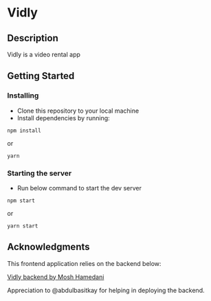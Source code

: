 # Vidly

## Description

Vidly is a video rental app

## Getting Started

### Installing

- Clone this repository to your local machine
- Install dependencies by running:

```
npm install
```

or

```
yarn
```

### Starting the server

- Run below command to start the dev server

```
npm start
```

or

```
yarn start
```

## Acknowledgments

This frontend application relies on the backend below:

[Vidly backend by Mosh Hamedani](https://github.com/mosh-hamedani/vidly-api-node)

Appreciation to @abdulbasitkay for helping in deploying the backend.
